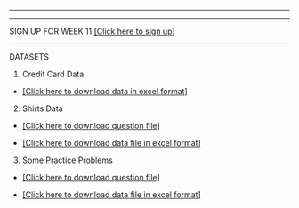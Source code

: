 ---------------------------------
---------------------------------
SIGN UP FOR WEEK 11  [[Click here to sign up]](https://docs.google.com/forms/d/e/1FAIpQLSe6PJL8m2PsRnuBuGUfwGbVX_F0Dzs0317dW6ZXfrGARF3ksA/viewform?usp=pp_url)

---------------------------------


DATASETS 

1. Credit Card Data 

 * [[Click here to download data in excel format]](https://www.dropbox.com/sh/zm9grjzo5z9zsqx/AABYuGUZce0LrLScxP2ZbtF8a?dl=0)

2. Shirts Data

 * [[Click here to download question file]](https://www.dropbox.com/s/7237v845qpbharc/shirts.pdf?dl=0) 

 * [[Click here to download data file in excel format]](https://www.dropbox.com/s/87so2ole34ad6ob/practice-data.xlsx?dl=0)


3. Some Practice Problems 

 * [[Click here to download question file]](https://www.dropbox.com/s/r2tzlj2cff6ibb5/practice.pdf?dl=0) 

 * [[Click here to download data file in excel format]](https://www.dropbox.com/s/87so2ole34ad6ob/practice-data.xlsx?dl=0)




